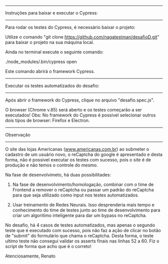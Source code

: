 ********************************************
Instruções para baixar e executar o Cypress:
********************************************

Para rodar os testes do Cypress, é necessário baixar o projeto:

Utilize o comando "git clone https://github.com/nagatestman/desafioD.git" para baixar o projeto na sua máquina local.

Ainda no terminal execute o seguinte comando: 

./node_modules/.bin/cypress open

Este comando abrirá o framework Cypress.


********************************************
Executar os testes automatizados do desafio:
********************************************

Após abrir o framework do Cypress, clique no arquivo "desafio.spec.js".

O browser (Chrome v.85) será aberto e os testes começarão a ser executados!
Obs: No framework do Cypress é possivel selecionar outros dois tipos de browser: Firefox e Electron.



**********
Observação
**********

O site das lojas Americanas (www.americanas.com.br) ao submeter o cadastro de um usuário novo, o reCaptcha do google é apresentado e desta forma, não é possivel executar os testes com sucesso, pois o site é de produção e não temos o controle do mesmo.

Na fase de desenvolvimeto, há duas possibilitades:

1) Na fase de desenvolvimento/homologação, combinar com o time de Frontend a remover o reCaptcha ou passar um padrão do reCaptcha para que seja utilizado como input nos testes automatizados.

2) Usar treinamento de Redes Neurais. Isso desprenderia mais tempo e conhecimento do time de testes junto ao time de desenvolvimento para criar um algoritimo inteligente para dar um bypass no reCaptcha.

No desafio, há 4 casos de testes automatizados, mas apenas o segundo teste que é executado com sucesso, pois não faz a ação de clicar no botão de "submit" do formulário que chama o reCaptcha.
Desta forma, o teste ultimo teste não consegui validar os asserts finais nas linhas 52 a 60. Fiz o script de forma que acho que é o correto!

Atenciosamente,
Renato



